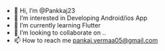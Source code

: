 - 👋 Hi, I’m @Pankkaj23
- 👀 I’m interested in Developing Android/ios App
- 🌱 I’m currently learning Flutter
- 💞️ I’m looking to collaborate on ..
- 📫 How to reach me pankaj.vermaa05@gmail.com

<!---
Pankkaj23/Pankkaj23 is a ✨ special ✨ repository because its `README.md` (this file) appears on your GitHub profile.
You can click the Preview link to take a look at your changes.
--->
